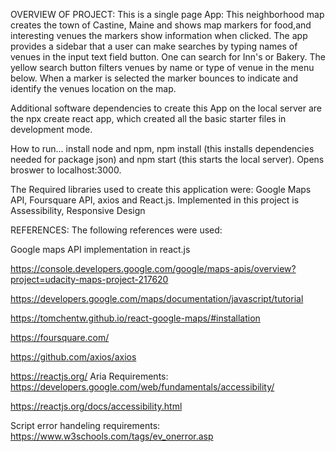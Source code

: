 OVERVIEW OF PROJECT:
This is a single page App:
This neighborhood map creates the town of  Castine, Maine and shows map markers for food,and interesting venues the markers show information when clicked. The app provides a sidebar that a user can make searches  by typing names of venues in the input text field button. One can search for Inn's or Bakery. The yellow search button filters venues by name or type of venue in the menu below. When a marker is selected the marker bounces to indicate and identify the venues location on the map. 

Additional software dependencies to create this App on the local server are the npx create react app, which created all the basic starter files in development mode. 

How to run... install node and npm,
npm install (this installs dependencies needed for package json) and npm start (this starts the local server). Opens broswer to localhost:3000.

The Required libraries used to create this application were:  Google Maps API, Foursquare API, axios and React.js. Implemented in this project is Assessibility, Responsive Design


REFERENCES:
The following references were used:

Google maps API implementation in react.js

https://console.developers.google.com/google/maps-apis/overview?project=udacity-maps-project-217620

https://developers.google.com/maps/documentation/javascript/tutorial

https://tomchentw.github.io/react-google-maps/#installation

https://foursquare.com/

https://github.com/axios/axios

https://reactjs.org/
Aria Requirements:
https://developers.google.com/web/fundamentals/accessibility/

https://reactjs.org/docs/accessibility.html

Script error handeling requirements:
https://www.w3schools.com/tags/ev_onerror.asp

